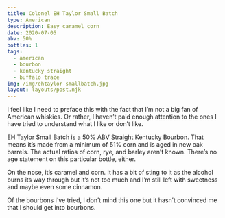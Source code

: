 ```yaml
---
title: Colonel EH Taylor Small Batch
type: American
description: Easy caramel corn
date: 2020-07-05
abv: 50%
bottles: 1
tags:
  - american
  - bourbon
  - kentucky straight
  - buffalo trace
img: /img/ehtaylor-smallbatch.jpg
layout: layouts/post.njk
---
```


I feel like I need to preface this with the fact that I’m not a big fan of American whiskies. Or rather, I haven’t paid enough attention to the ones I have tried to understand what I like or don’t like. 

EH Taylor Small Batch is a 50% ABV Straight Kentucky Bourbon. That means it’s made from a minimum of 51% corn and is aged in new oak barrels. The actual ratios of corn, rye, and barley aren’t known. There’s no age statement on this particular bottle, either. 

On the nose, it’s caramel and corn. It has a bit of sting to it as the alcohol burns its way through but it’s not too much and I’m still left with sweetness and maybe even some cinnamon. 

Of the bourbons I’ve tried, I don’t mind this one but it hasn’t convinced me that I should get into bourbons. 

